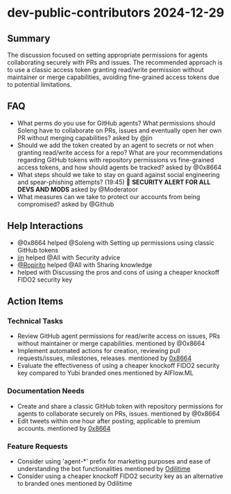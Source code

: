 # dev-public-contributors 2024-12-29

## Summary
The discussion focused on setting appropriate permissions for agents collaborating securely with PRs and issues. The recommended approach is to use a classic access token granting read/write permission without maintainer or merge capabilities, avoiding fine-grained access tokens due to potential limitations.

## FAQ
- What perms do you use for GitHub agents? What permissions should Soleng have to collaborate on PRs, issues and eventually open her own PR without merging capabilities? asked by @jin
- Should we add the token created by an agent to secrets or not when granting read/write access for a repo? What are your recommendations regarding GitHub tokens with repository permissions vs fine-grained access tokens, and how should agents be tracked? asked by @0x8664
- What steps should we take to stay on guard against social engineering and spear-phishing attempts? (19:45) 🚨 **SECURITY ALERT FOR ALL DEVS AND MODS** asked by @Moderatoor
- What measures can we take to protect our accounts from being compromised? asked by @Github

## Help Interactions
- @0x8664 helped @Soleng with Setting up permissions using classic GitHub tokens
- [jin](19:45) helped @All with Security advice
- [@Ropirito](20:15) helped @All with Sharing knowledge
-  helped  with Discussing the pros and cons of using a cheaper knockoff FIDO2 security key

## Action Items

### Technical Tasks
- Review GitHub agent permissions for read/write access on issues, PRs without maintainer or merge capabilities. mentioned by @0x8664
- Implement automated actions for creation, reviewing pull requests/issues, milestones, releases. mentioned by [0x8664](17:30)
- Evaluate the effectiveness of using a cheaper knockoff FIDO2 security key compared to Yubi branded ones mentioned by AIFlow.ML

### Documentation Needs
- Create and share a classic GitHub token with repository permissions for agents to collaborate securely on PRs, issues. mentioned by @0x8664
- Edit tweets within one hour after posting, applicable to premium accounts. mentioned by [0x8664](17:35)

### Feature Requests
- Consider using 'agent-*' prefix for marketing purposes and ease of understanding the bot functionalities mentioned by [Odilitime](17:34)
- Consider using a cheaper knockoff FIDO2 security key as an alternative to branded ones mentioned by Odilitime